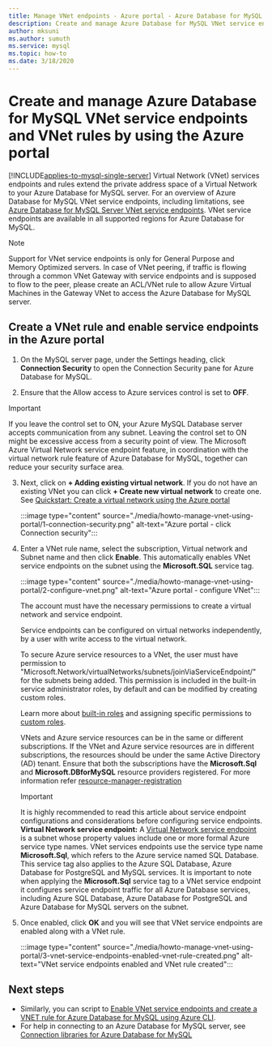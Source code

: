 ```yaml
---
title: Manage VNet endpoints - Azure portal - Azure Database for MySQL
description: Create and manage Azure Database for MySQL VNet service endpoints and rules using the Azure portal
author: mksuni
ms.author: sumuth
ms.service: mysql
ms.topic: how-to
ms.date: 3/18/2020
---
```

# Create and manage Azure Database for MySQL VNet service endpoints and VNet rules by using the Azure portal

[!INCLUDE[applies-to-mysql-single-server](includes/applies-to-mysql-single-server.md)]
Virtual Network (VNet) services endpoints and rules extend the private address space of a Virtual Network to your Azure Database for MySQL server. For an overview of Azure Database for MySQL VNet service endpoints, including limitations, see [Azure Database for MySQL Server VNet service endpoints](concepts-data-access-and-security-vnet.md). VNet service endpoints are available in all supported regions for Azure Database for MySQL.

> [!NOTE]
> Support for VNet service endpoints is only for General Purpose and Memory Optimized servers.
> In case of VNet peering, if traffic is flowing through a common VNet Gateway with service endpoints and is supposed to flow to the peer, please create an ACL/VNet rule to allow Azure Virtual Machines in the Gateway VNet to access the Azure Database for MySQL server.


## Create a VNet rule and enable service endpoints in the Azure portal

1. On the MySQL server page, under the Settings heading, click **Connection Security** to open the Connection Security pane for Azure Database for MySQL. 

2. Ensure that the Allow access to Azure services control is set to **OFF**.

> [!Important]
> If you leave the control set to ON, your Azure MySQL Database server accepts communication from any subnet. Leaving the control set to ON might be excessive access from a security point of view. The Microsoft Azure Virtual Network service endpoint feature, in coordination with the virtual network rule feature of Azure Database for MySQL, together can reduce your security surface area.

3. Next, click on **+ Adding existing virtual network**. If you do not have an existing VNet you can click **+ Create new virtual network** to create one. See [Quickstart: Create a virtual network using the Azure portal](../virtual-network/quick-create-portal.md)

   :::image type="content" source="./media/howto-manage-vnet-using-portal/1-connection-security.png" alt-text="Azure portal - click Connection security":::

4. Enter a VNet rule name, select the subscription, Virtual network and Subnet name and then click **Enable**. This automatically enables VNet service endpoints on the subnet using the **Microsoft.SQL** service tag.

   :::image type="content" source="./media/howto-manage-vnet-using-portal/2-configure-vnet.png" alt-text="Azure portal - configure VNet":::

   The account must have the necessary permissions to create a virtual network and service endpoint.

   Service endpoints can be configured on virtual networks independently, by a user with write access to the virtual network.
    
   To secure Azure service resources to a VNet, the user must have permission to "Microsoft.Network/virtualNetworks/subnets/joinViaServiceEndpoint/" for the subnets being added. This permission is included in the built-in service administrator roles, by default and can be modified by creating custom roles.
    
   Learn more about [built-in roles](../role-based-access-control/built-in-roles.md) and assigning specific permissions to [custom roles](../role-based-access-control/custom-roles.md).
    
   VNets and Azure service resources can be in the same or different subscriptions. If the VNet and Azure service resources are in different subscriptions, the resources should be under the same Active Directory (AD) tenant. Ensure that both the subscriptions have the **Microsoft.Sql** and **Microsoft.DBforMySQL** resource providers registered. For more information refer [resource-manager-registration][resource-manager-portal]

   > [!IMPORTANT]
   > It is highly recommended to read this article about service endpoint configurations and considerations before configuring service endpoints. **Virtual Network service endpoint:** A [Virtual Network service endpoint](../virtual-network/virtual-network-service-endpoints-overview.md) is a subnet whose property values include one or more formal Azure service type names. VNet services endpoints use the service type name **Microsoft.Sql**, which refers to the Azure service named SQL Database. This service tag also applies to the Azure SQL Database, Azure Database for PostgreSQL and MySQL services. It is important to note when applying the **Microsoft.Sql** service tag to a VNet service endpoint it configures service endpoint traffic for all Azure Database services, including Azure SQL Database, Azure Database for PostgreSQL and Azure Database for MySQL servers on the subnet. 
   > 

5. Once enabled, click **OK** and you will see that VNet service endpoints are enabled along with a VNet rule.

   :::image type="content" source="./media/howto-manage-vnet-using-portal/3-vnet-service-endpoints-enabled-vnet-rule-created.png" alt-text="VNet service endpoints enabled and VNet rule created":::

## Next steps
- Similarly, you can script to [Enable VNet service endpoints and create a VNET rule for Azure Database for MySQL using Azure CLI](howto-manage-vnet-using-cli.md).
- For help in connecting to an Azure Database for MySQL server, see [Connection libraries for Azure Database for MySQL](./concepts-connection-libraries.md)

<!-- Link references, to text, Within this same GitHub repo. --> 
[resource-manager-portal]: ../azure-resource-manager/management/resource-providers-and-types.md